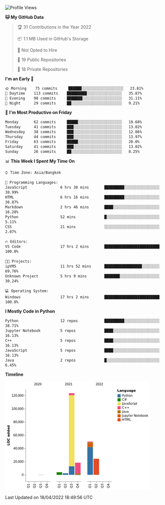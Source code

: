 <!--START_SECTION:waka-->
![Profile Views](http://img.shields.io/badge/Profile%20Views-0-blue)

**🐱 My GitHub Data** 

> 🏆 31 Contributions in the Year 2022
 > 
> 📦 1.1 MB Used in GitHub's Storage 
 > 
> 🚫 Not Opted to Hire
 > 
> 📜 19 Public Repositories 
 > 
> 🔑 18 Private Repositories  
 > 
**I'm an Early 🐤** 

```text
🌞 Morning    75 commits     ██████░░░░░░░░░░░░░░░░░░░   23.81% 
🌆 Daytime    113 commits    █████████░░░░░░░░░░░░░░░░   35.87% 
🌃 Evening    98 commits     ███████░░░░░░░░░░░░░░░░░░   31.11% 
🌙 Night      29 commits     ██░░░░░░░░░░░░░░░░░░░░░░░   9.21%

```
📅 **I'm Most Productive on Friday** 

```text
Monday       62 commits     █████░░░░░░░░░░░░░░░░░░░░   19.68% 
Tuesday      41 commits     ███░░░░░░░░░░░░░░░░░░░░░░   13.02% 
Wednesday    38 commits     ███░░░░░░░░░░░░░░░░░░░░░░   12.06% 
Thursday     44 commits     ███░░░░░░░░░░░░░░░░░░░░░░   13.97% 
Friday       63 commits     █████░░░░░░░░░░░░░░░░░░░░   20.0% 
Saturday     41 commits     ███░░░░░░░░░░░░░░░░░░░░░░   13.02% 
Sunday       26 commits     ██░░░░░░░░░░░░░░░░░░░░░░░   8.25%

```


📊 **This Week I Spent My Time On** 

```text
⌚︎ Time Zone: Asia/Bangkok

💬 Programming Languages: 
JavaScript               6 hrs 38 mins       █████████░░░░░░░░░░░░░░░░   38.99% 
HTML                     6 hrs 16 mins       █████████░░░░░░░░░░░░░░░░   36.87% 
Markdown                 2 hrs 46 mins       ████░░░░░░░░░░░░░░░░░░░░░   16.28% 
Python                   52 mins             █░░░░░░░░░░░░░░░░░░░░░░░░   5.11% 
CSS                      21 mins             ░░░░░░░░░░░░░░░░░░░░░░░░░   2.07%

🔥 Editors: 
VS Code                  17 hrs 2 mins       █████████████████████████   100.0%

🐱‍💻 Projects: 
ipVMS                    11 hrs 52 mins      █████████████████░░░░░░░░   69.76% 
Unknown Project          5 hrs 9 mins        ███████░░░░░░░░░░░░░░░░░░   30.24%

💻 Operating System: 
Windows                  17 hrs 2 mins       █████████████████████████   100.0%

```

**I Mostly Code in Python** 

```text
Python                   12 repos            █████████░░░░░░░░░░░░░░░░   38.71% 
Jupyter Notebook         5 repos             ████░░░░░░░░░░░░░░░░░░░░░   16.13% 
C++                      5 repos             ████░░░░░░░░░░░░░░░░░░░░░   16.13% 
JavaScript               5 repos             ████░░░░░░░░░░░░░░░░░░░░░   16.13% 
Java                     2 repos             █░░░░░░░░░░░░░░░░░░░░░░░░   6.45%

```


**Timeline**

![Chart not found](https://raw.githubusercontent.com/pntt3011/pntt3011/main/charts/bar_graph.png) 


 Last Updated on 18/04/2022 18:49:56 UTC
<!--END_SECTION:waka-->
